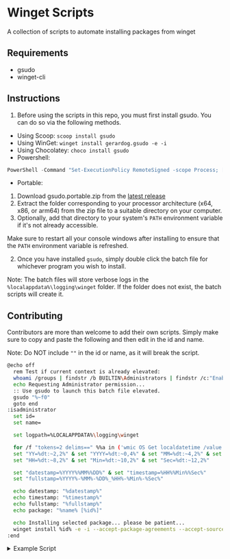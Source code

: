 # Winget Scripts
A collection of scripts to automate installing packages from winget

## Requirements
- gsudo
- winget-cli

## Instructions
1. Before using the scripts in this repo, you must first install gsudo. You can do so via the following methods.

 - Using Scoop: `scoop install gsudo`
 - Using WinGet: `winget install gerardog.gsudo -e -i`
 - Using Chocolatey: `choco install gsudo`
 - Powershell:
 ```powershell
 PowerShell -Command "Set-ExecutionPolicy RemoteSigned -scope Process; [Net.ServicePointManager]::SecurityProtocol = 'Tls12'; iwr -useb https://raw.githubusercontent.com/gerardog/gsudo/master/installgsudo.ps1 | iex"
 ```
 - Portable:
  1. Download gsudo.portable.zip from the [latest release][gsudo]
  2. Extract the folder corresponding to your processor architecture (x64, x86, or arm64) from the zip file to a suitable directory on your computer.
  3. Optionally, add that directory to your system's `PATH` environment variable if it's not already accessible.

 Make sure to restart all your console windows after installing to ensure that the `PATH` environment variable is refreshed.

2. Once you have installed `gsudo`, simply double click the batch file for whichever program you wish to install.

Note: The batch files will store verbose logs in the `%localappdata%\logging\winget` folder. If the folder does not exist, the batch scripts will create it.

[gsudo]: https://github.com/gerardog/gsudo/releases/latest

## Contributing
Contributors are more than welcome to add their own scripts. Simply make sure to copy and paste the following and then edit in the id and name.

Note: Do NOT include `""` in the id or name, as it will break the script.

```sh
@echo off
  rem Test if current context is already elevated:
  whoami /groups | findstr /b BUILTIN\Administrators | findstr /c:"Enabled group" 1> nul 2>nul && goto :isadministrator
  echo Requesting Administrator permission...
  :: Use gsudo to launch this batch file elevated.
  gsudo "%~f0"
  goto end
:isadministrator
  set id=
  set name=

  set logpath=%LOCALAPPDATA%\logging\winget

  for /f "tokens=2 delims==" %%a in ('wmic OS Get localdatetime /value') do set "dt=%%a"
  set "YY=%dt:~2,2%" & set "YYYY=%dt:~0,4%" & set "MM=%dt:~4,2%" & set "DD=%dt:~6,2%"
  set "HH=%dt:~8,2%" & set "Min=%dt:~10,2%" & set "Sec=%dt:~12,2%"

  set "datestamp=%YYYY%%MM%%DD%" & set "timestamp=%HH%%Min%%Sec%"
  set "fullstamp=%YYYY%-%MM%-%DD%_%HH%-%Min%-%Sec%"

  echo datestamp: "%datestamp%"
  echo timestamp: "%timestamp%"
  echo fullstamp: "%fullstamp%"
  echo package: "%name% [%id%]"

  echo Installing selected package... please be patient...
  winget install %id% -e -i --accept-package-agreements --accept-source-agreements --verbose > "%logpath%\%name%_%fullstamp%.log"
:end
```
<details><summary>Example Script</summary>

```sh
@echo off
  rem Test if current context is already elevated:
  whoami /groups | findstr /b BUILTIN\Administrators | findstr /c:"Enabled group" 1> nul 2>nul && goto :isadministrator
  echo Requesting Administrator permission...
  :: Use gsudo to launch this batch file elevated.
  gsudo "%~f0"
  goto end
:isadministrator
  set id=Microsoft.PowerToys
  set name=Microsoft PowerToys

  set logpath=%LOCALAPPDATA%\logging\winget

  for /f "tokens=2 delims==" %%a in ('wmic OS Get localdatetime /value') do set "dt=%%a"
  set "YY=%dt:~2,2%" & set "YYYY=%dt:~0,4%" & set "MM=%dt:~4,2%" & set "DD=%dt:~6,2%"
  set "HH=%dt:~8,2%" & set "Min=%dt:~10,2%" & set "Sec=%dt:~12,2%"

  set "datestamp=%YYYY%%MM%%DD%" & set "timestamp=%HH%%Min%%Sec%"
  set "fullstamp=%YYYY%-%MM%-%DD%_%HH%-%Min%-%Sec%"

  echo datestamp: "%datestamp%"
  echo timestamp: "%timestamp%"
  echo fullstamp: "%fullstamp%"
  echo package: "%name% [%id%]"

  echo Installing selected package... please be patient...
  winget install %id% -e -i --accept-package-agreements --accept-source-agreements --verbose > "%logpath%\%name%_%fullstamp%.log"
:end
```
</details>
